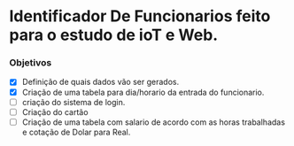 # Identificador De Funcionarios feito para o estudo de ioT e Web. 

### Objetivos
- [X] Definição de quais dados vão ser gerados. 
- [X] Criação de uma tabela para dia/horario da entrada do funcionario. 
- [ ] criação do sistema de login.
- [ ] Criação do cartão
- [ ] Criação de uma tabela com salario de acordo com as horas trabalhadas e cotação de Dolar para Real.
